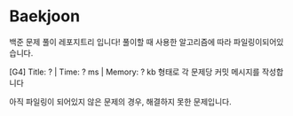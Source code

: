 # Baekjoon
백준 문제 풀이 레포지트리 입니다!
풀이할 때 사용한 알고리즘에 따라 파일링이되어있습니다.

[G4] Title: ? | Time: ? ms | Memory: ? kb
형태로 각 문제당 커밋 메시지를 작성합니다


아직 파일링이 되어있지 않은 문제의 경우, 해결하지 못한 문제입니다.
